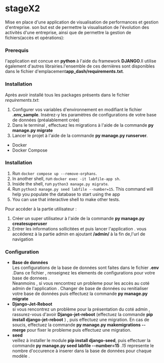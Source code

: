 # stageX2

Mise en place d'une application de visualisation de performances et gestion d'entreprise.
son but est de permettre la visualisation de l'évolution des activités d'une entreprise,
ainsi que de permettre la gestion de fichiers(accès et opérations):

### Prerequis

l'application est concue en **python** à l'aide du framework **DJANGO**.Il utilise également
d'autres librairies.l'ensemble de ces dernières sont disponibles dans le fichier d'emplacement**app_dash/requirements.txt**.

### Installation

Après avoir installé tous les packages présents dans le fichier _requirements.txt_:

1. Configurer vos variables d'environnement en modifiant le fichier **.env_sample**. Insérez-y les paramètres de configurations de votre base de données (préalablement crée)
2. Dans le terminal , effectuez les migrations à l'aide de la commande **py manage.py migrate**
3. Lancer le projet à l'aide de la commande **py manage.py runserver**.

- Docker
- Docker Compose

### Installation

1. Run `docker compose up --remove-orphans`.
2. In another shell, run `docker exec -it labfile-app sh`.
3. Inside the shell, run `python3 manage.py migrate`.
4. Run `python3 manage.py seed labfile --number=15`. This command will help you populate the database to start using the app
5. You can use that interactive shell to make other tests.

Pour accéder à la partie utilisateur :

1. Créer un super utilisateur à l'aide de la commande **py manage.py createsuperuser**
2. Entrer les informations sollicitées et puis lancer l'application . vous accéderez à la partie admin en ajoutant **/admin/** à la fin de,l'url de navigation

### Configuration

- **Base de données**  
  Les configurations de la base de données sont faites dans le fichier **.env** .Dans ce fichier , renseignez les elements de configurations pour votre base de donnees .  
  Neanmoins , si vous rencontrez un probleme pour les accès au coté admin de l'application . Changer de base de données ou renitialiser votre base de données puis effectuez la commande **py manage.py migrate**
- **Django-Jet-Reboot**  
  si vous rencontrez un problème pour la présentation du coté admin , rassurez-vous d'avoir **Django-jet-reboot** (effectuez la commande **pip install django-jet-reboot** ) , puis effectuez une migration. En cas de soucis, effectuez la commande **py manage.py makemigrations --merge** pour fixer le probleme puis effectuez une migration.
- **seed**  
  veillez à installer le module **pip install django-seed**, puis effectuer la commande **py manage.py seed labfile --number=15** ._15_ represente le nombre d'occurence à inserer dans la base de données pour chaque modèle .

